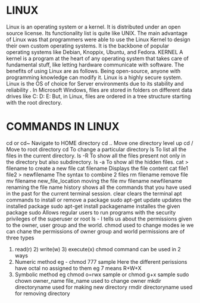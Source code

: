 # LINUX
Linux is an operating system or a kernel. It is distributed under an open source license. Its functionality list is quite like UNIX.
The main advantage of Linux was that programmers were able to use the Linux Kernel to design their own custom operating systems. 
It is the backbone of popular operating systems like Debian, Knoppix, Ubuntu, and Fedora.
KERNEL
 A kernel is a program at the heart of any operating system that takes care of fundamental stuff, like letting hardware communicate with software.
 The benefits of using Linux are as follows.
 Being open-source, anyone with programming knowledge can modify it.
 Linux is a highly secure system. 
 Linux is the OS of choice for Server environments due to its stability and reliability .
 In Microsoft Windows, files are stored in folders on different data drives like C: D: E:
But, in Linux, files are ordered in a tree structure starting with the root directory.


 
 # COMMANDS IN LINUX
 
 cd or cd~  Navigate to HOME directory
 cd ..      Move one directory level up
 cd /       Move to root directory
 cd         To change a particular directory
 ls         To list all the files in the current directory.
ls -R       To show all the files present not only in the directory but also subdirectory.
ls -a       To show all the hidden files.
cat > filename                   to create a new file
cat filename                      Displays the file content
cat file1 file2 > newfilename    The syntax to combine 2 files
rm filename                       remove file
mv filename new_file_location     moving the file
mv filename newfilename           renaming the file name
history                           shows all the commands that you have used in the past for the current terminal session.
clear                             clears the terminal
apt                               commands to install or remove a package
sudo apt-get update               updates the installed package
sudo apt-get install packagename  installes the given package
sudo                              Allows regular users to run programs with the security privileges of the superuser or root
ls - l                            tells us about the permissions given to the owner, user group and the world.
chmod                             used to change modes ie we can chane the permissions of owner group and world
permissions are of three types 
1) read(r) 2) write(w) 3) execute(x)
chmod command can be used in 2 ways
1) Numeric method eg - chmod 777 sample
Here the different perissions have octal no assigned to them eg 7 means R+W+X
2) Symbolic method eg chmod o=rwx sample or chmod g+x sample
sudo chown owner_name file_name       used to change owner
mkdir directoryname                   used for making new directory
rmdir directoryname                   used for removing directory






